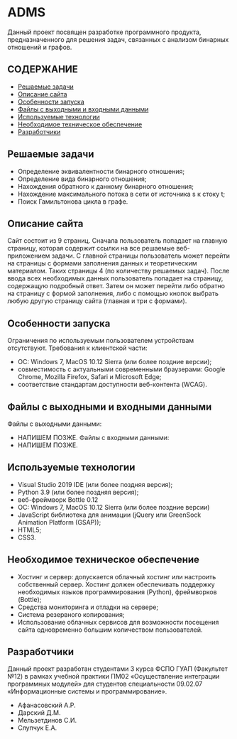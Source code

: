 # ADMS
Данный проект посвящен разработке программного продукта, предназначенного для решения задач, связанных с анализом бинарных отношений и графов.

## СОДЕРЖАНИЕ
-	[Решаемые задачи](#решаемые-задачи)
-	[Описание сайта](#описание-сайта)
-	[Особенности запуска](#особенности-запуска)
-	[Файлы с выходными и входными данными](#файлы-с-выходными-и-входными-данными)
-	[Используемые технологии](#используемые-технологии)
-	[Необходимое техническое обеспечение](#необходимое-техническое-обеспечение)
-	[Разработчики](#разработчики)

## Решаемые задачи
-	Определение эквивалентности бинарного отношения;
-	Определение вида бинарного отношения;
-	Нахождения обратного к данному бинарного отношения;
-	Нахождение максимального потока в сети от источника s к стоку t;
-	Поиск Гамильтонова цикла в графе.

## Описание сайта
Сайт состоит из 9 страниц. Сначала пользователь попадает на главную страницу, которая содержит ссылки на все решаемые веб-приложением задачи. С главной страницы пользователь может перейти на страницы с формами заполнения данных и теоретическим материалом. Таких страницы 4 (по количеству решаемых задач). После ввода всех необходимых данных пользователь попадает на страницу, содержащую подробный ответ. Затем он может перейти либо обратно на страницу с формой заполнения, либо с помощью кнопок выбрать любую другую страницу сайта (главная и три с формами).  

## Особенности запуска
Ограничения по используемым пользователем устройствам отсутствуют. 
Требования к клиентской части:
-	ОС: Windows 7, MacOS 10.12 Sierra (или более поздние версии);
-	совместимость с актуальными современными браузерами: Google Chrome, Mozilla Firefox, Safari и Microsoft Edge;
-	соответствие стандартам доступности веб-контента (WCAG).

## Файлы с выходными и входными данными
Файлы с выходными данными:
- НАПИШЕМ ПОЗЖЕ.
Файлы с входными данными:
- НАПИШЕМ ПОЗЖЕ.

## Используемые технологии
-	Visual Studio 2019 IDE (или более поздняя версия);
-	Python 3.9 (или более поздняя версия);
-	веб-фреймворк Bottle 0.12
-	ОС: Windows 7, MacOS 10.12 Sierra (или более поздние версии)
-	JavaScript библиотека для анимации (jQuery или GreenSock Animation Platform (GSAP));
-	HTML5;
-	CSS3.

## Необходимое техническое обеспечение
-	Хостинг и сервер: допускается облачный хостинг или настроить собственный сервер. Хостинг должен обеспечивать поддержку необходимых языков программирования (Python), фреймворков (Bottle);
-	Средства мониторинга и отладки на сервере;
-	Система резервного копирования;
-	Использование облачных сервисов для возможности посещения сайта одновременно большим количеством пользователей.

## Разработчики
Данный проект разработан студентами 3 курса ФСПО ГУАП (Факультет №12) в рамках учебной практики ПМ02 «Осуществление интеграции программных модулей» для студентов специальности 09.02.07 «Информационные системы и программирование».
-	Афанасовский А.Р.
-	Дарский Д.М.
-	Мельзетдинов С.И.
-	Слупчук Е.А.
